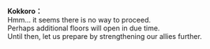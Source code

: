 # 

  
**Kokkoro：**  
Hmm... it seems there is no way to proceed.  
Perhaps additional floors will open in due time.  
Until then, let us prepare by strengthening our allies further.  
